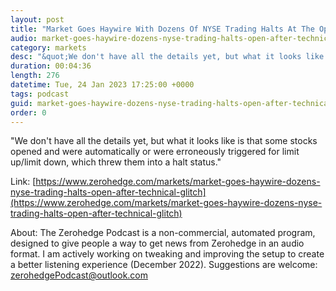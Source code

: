 ```yaml
---
layout: post
title: "Market Goes Haywire With Dozens Of NYSE Trading Halts At The Open After &quot;Technical Glitch&quot;"
audio: market-goes-haywire-dozens-nyse-trading-halts-open-after-technical-glitch-0
category: markets
desc: "&quot;We don't have all the details yet, but what it looks like is that some stocks opened and were automatically or were erroneously triggered for limit up/limit down, which threw them into a halt status.&quot;"
duration: 00:04:36
length: 276
datetime: Tue, 24 Jan 2023 17:25:00 +0000
tags: podcast
guid: market-goes-haywire-dozens-nyse-trading-halts-open-after-technical-glitch-0
order: 0
---
```

&quot;We don't have all the details yet, but what it looks like is that some stocks opened and were automatically or were erroneously triggered for limit up/limit down, which threw them into a halt status.&quot;

Link: [https://www.zerohedge.com/markets/market-goes-haywire-dozens-nyse-trading-halts-open-after-technical-glitch](https://www.zerohedge.com/markets/market-goes-haywire-dozens-nyse-trading-halts-open-after-technical-glitch)

About: The Zerohedge Podcast is a non-commercial, automated program, designed to give people a way to get news from Zerohedge in an audio format.  I am actively working on tweaking and improving the setup to create a better listening experience (December 2022).  Suggestions are welcome: [zerohedgePodcast@outlook.com](mailto:zerohedgePodcast@outlook.com)